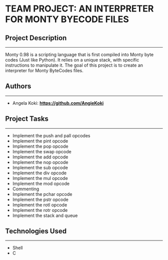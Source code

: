 # TEAM PROJECT: AN INTERPRETER FOR MONTY BYECODE FILES

## Project  Description
_______________________

Monty 0.98 is a scripting language that is first compiled into Monty byte codes (Just like Python). It relies on a unique stack, with specific instructions to manipulate it. The goal of this project is to create an interpreter for Monty ByteCodes files.

## Authors
__________

* Angela Koki:      **https://github.com/AngieKoki**

## Project Tasks
_________________

* Implement the push and pall opcodes
* Implement the pint opcode
* Implement the pop opcode
* Implement the swap opcode
* Implement the add opcode
* Implement the nop opcode
* Implement the sub opcode
* Implement the div opcode
* Implement the mul opcode
* Implement the mod opcode
* Commenting
* Implement the pchar opcode
* Implement the pstr opcode
* Implement the rotl opcode
* Implement the rotr opcode
* Implement the stack and queue

## Technologies Used
____________________

* Shell
* C
